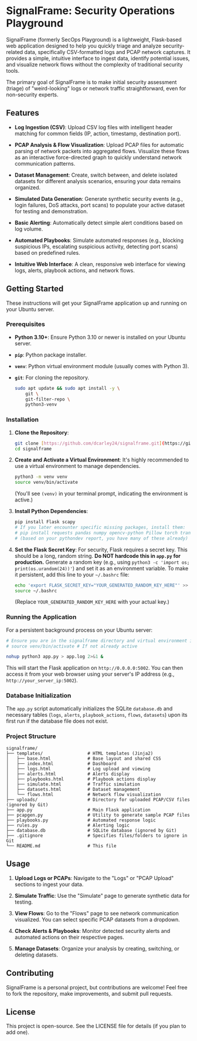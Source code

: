 # SignalFrame: Security Operations Playground

SignalFrame (formerly SecOps Playground) is a lightweight, Flask-based web application designed to help you quickly triage and analyze security-related data, specifically CSV-formatted logs and PCAP network captures. It provides a simple, intuitive interface to ingest data, identify potential issues, and visualize network flows without the complexity of traditional security tools.

The primary goal of SignalFrame is to make initial security assessment (triage) of "weird-looking" logs or network traffic straightforward, even for non-security experts.

## Features

* **Log Ingestion (CSV)**: Upload CSV log files with intelligent header matching for common fields (IP, action, timestamp, destination port).

* **PCAP Analysis & Flow Visualization**: Upload PCAP files for automatic parsing of network packets into aggregated flows. Visualize these flows as an interactive force-directed graph to quickly understand network communication patterns.

* **Dataset Management**: Create, switch between, and delete isolated datasets for different analysis scenarios, ensuring your data remains organized.

* **Simulated Data Generation**: Generate synthetic security events (e.g., login failures, DoS attacks, port scans) to populate your active dataset for testing and demonstration.

* **Basic Alerting**: Automatically detect simple alert conditions based on log volume.

* **Automated Playbooks**: Simulate automated responses (e.g., blocking suspicious IPs, escalating suspicious activity, detecting port scans) based on predefined rules.

* **Intuitive Web Interface**: A clean, responsive web interface for viewing logs, alerts, playbook actions, and network flows.

## Getting Started

These instructions will get your SignalFrame application up and running on your Ubuntu server.

### Prerequisites

* **Python 3.10+**: Ensure Python 3.10 or newer is installed on your Ubuntu server.

* **`pip`**: Python package installer.

* **`venv`**: Python virtual environment module (usually comes with Python 3).

* **`git`**: For cloning the repository.

    ```bash
    sudo apt update && sudo apt install -y \
        git \
        git-filter-repo \
        python3-venv
    ```

### Installation

1.  **Clone the Repository**:

    ```bash
    git clone [https://github.com/dcarley24/signalframe.git](https://github.com/dcarley24/signalframe.git)
    cd signalframe
    ```

2.  **Create and Activate a Virtual Environment**:
    It's highly recommended to use a virtual environment to manage dependencies.

    ```bash
    python3 -m venv venv
    source venv/bin/activate
    ```

    (You'll see `(venv)` in your terminal prompt, indicating the environment is active.)

3.  **Install Python Dependencies**:

    ```bash
    pip install Flask scapy
    # If you later encounter specific missing packages, install them:
    # pip install requests pandas numpy opencv-python Pillow torch transformers
    # (based on your pythondev report, you have many of these already)
    ```

4.  **Set the Flask Secret Key**:
    For security, Flask requires a secret key. This should be a long, random string. **Do NOT hardcode this in `app.py` for production.**
    Generate a random key (e.g., using `python3 -c 'import os; print(os.urandom(24))'`) and set it as an environment variable.
    To make it persistent, add this line to your `~/.bashrc` file:

    ```bash
    echo 'export FLASK_SECRET_KEY="YOUR_GENERATED_RANDOM_KEY_HERE"' >> ~/.bashrc
    source ~/.bashrc
    ```

    (Replace `YOUR_GENERATED_RANDOM_KEY_HERE` with your actual key.)

### Running the Application

For a persistent background process on your Ubuntu server:

```bash
# Ensure you are in the signalframe directory and virtual environment is active
# source venv/bin/activate # If not already active

nohup python3 app.py > app.log 2>&1 &
```

This will start the Flask application on `http://0.0.0.0:5002`. You can then access it from your web browser using your server's IP address (e.g., `http://your_server_ip:5002`).

### Database Initialization

The `app.py` script automatically initializes the SQLite `database.db` and necessary tables (`logs`, `alerts`, `playbook_actions`, `flows`, `datasets`) upon its first run if the database file does not exist.

### Project Structure

```
signalframe/
├── templates/                 # HTML templates (Jinja2)
│   ├── base.html              # Base layout and shared CSS
│   ├── index.html             # Dashboard
│   ├── logs.html              # Log upload and viewing
│   ├── alerts.html            # Alerts display
│   ├── playbooks.html         # Playbook actions display
│   ├── simulate.html          # Traffic simulation
│   ├── datasets.html          # Dataset management
│   └── flows.html             # Network flow visualization
├── uploads/                   # Directory for uploaded PCAP/CSV files (ignored by Git)
├── app.py                     # Main Flask application
├── pcapgen.py                 # Utility to generate sample PCAP files
├── playbooks.py               # Automated response logic
├── rules.py                   # Alerting logic
├── database.db                # SQLite database (ignored by Git)
├── .gitignore                 # Specifies files/folders to ignore in Git
└── README.md                  # This file
```

## Usage

1.  **Upload Logs or PCAPs**: Navigate to the "Logs" or "PCAP Upload" sections to ingest your data.

2.  **Simulate Traffic**: Use the "Simulate" page to generate synthetic data for testing.

3.  **View Flows**: Go to the "Flows" page to see network communication visualized. You can select specific PCAP datasets from a dropdown.

4.  **Check Alerts & Playbooks**: Monitor detected security alerts and automated actions on their respective pages.

5.  **Manage Datasets**: Organize your analysis by creating, switching, or deleting datasets.

## Contributing

SignalFrame is a personal project, but contributions are welcome! Feel free to fork the repository, make improvements, and submit pull requests.

## License

This project is open-source. See the LICENSE file for details (if you plan to add one).
